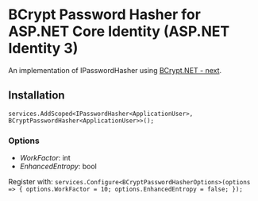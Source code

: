 # BCrypt Password Hasher for ASP.NET Core Identity (ASP.NET Identity 3)

An implementation of IPasswordHasher<TUser> using [BCrypt.NET - next](https://github.com/BcryptNet/bcrypt.net).

## Installation

`services.AddScoped<IPasswordHasher<ApplicationUser>, BCryptPasswordHasher<ApplicationUser>>();`

### Options

 - *WorkFactor*: int
 - *EnhancedEntropy*: bool

Register with:
`services.Configure<BCryptPasswordHasherOptions>(options => {
	options.WorkFactor = 10;
	options.EnhancedEntropy = false;
});`
